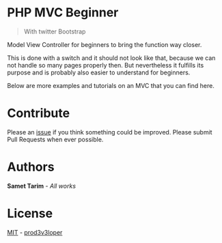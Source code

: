 # PHP MVC Beginner

> With twitter Bootstrap

Model View Controller for beginners to bring the function way closer. 

This is done with a switch and it should not look like that, because we can not handle so many pages properly then. But nevertheless it fulfills its purpose and is probably also easier to understand for beginners.

Below are more examples and tutorials on an MVC that you can find here.

# Contribute

Please an [issue](https://github.com/prod3v3loper/php-mvc-beginner/issues) if you
think something could be improved. Please submit Pull Requests when ever
possible.

# Authors

**Samet Tarim** - *All works*

# License

[MIT](https://github.com/prod3v3loper/php-mvc-beginner/blob/master/LICENSE) - [prod3v3loper](https://www.tnado.com/author/prod3v3loper/)